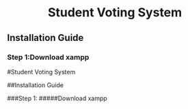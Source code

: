 <center>
    <h1>Student Voting System</h1>
</center>
<h2>Installation Guide</h2>
<h3>Step 1:<span>Download xampp</span></h3>
#Student Voting System

##Installation Guide

###Step 1: #####Download xampp
